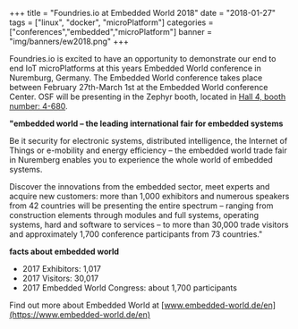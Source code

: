 +++
title = "Foundries.io at Embedded World 2018"
date = "2018-01-27"
tags = ["linux", "docker", "microPlatform"]
categories = ["conferences","embedded","microPlatform"]
banner = "img/banners/ew2018.png"
+++

Foundries.io is excited to have an opportunity to demonstrate
our end to end IoT microPlatforms at this years Embedded World conference in
Nuremburg, Germany.  The Embedded World conference takes place between
February 27th-March 1st at the Embedded World conference Center.
OSF will be presenting in the Zephyr booth, located in
[Hall 4, booth number: 4-680](https://www.embedded-world.de/en/exhibitors/participation/floor-plan).

<!--more-->

__"embedded world – the leading international fair for embedded systems__

Be it security for electronic systems, distributed intelligence, the Internet
of Things or e-mobility and energy efficiency – the embedded world trade fair
in Nuremberg enables you to experience the whole world of embedded systems.

Discover the innovations from the embedded sector, meet experts and acquire
new customers: more than 1,000 exhibitors and numerous speakers from 42
countries will be presenting the entire spectrum – ranging from construction
elements through modules and full systems, operating systems, hard and
software to services – to more than 30,000 trade visitors and approximately
1,700 conference participants from 73 countries."

__facts about embedded world__

* 2017 Exhibitors: 1,017
* 2017 Visitors: 30,017
* 2017 Embedded World Congress: about 1,700 participants

Find out more about Embedded World at [www.embedded-world.de/en](https://www.embedded-world.de/en)
